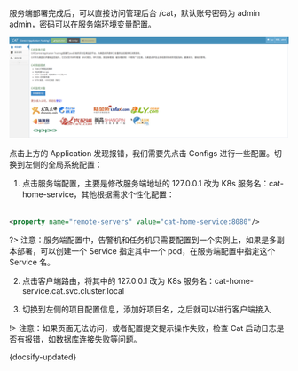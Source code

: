 服务端部署完成后，可以直接访问管理后台 /cat，默认账号密码为 admin admin，密码可以在服务端环境变量配置。

![img](../image/img3.png ':size=80%')

点击上方的 Application 发现报错，我们需要先点击 Configs 进行一些配置。切换到左侧的全局系统配置：

1. 点击服务端配置，主要是修改服务端地址的 127.0.0.1 改为 K8s 服务名：cat-home-service，其他根据需求个性化配置：

```xml

<property name="remote-servers" value="cat-home-service:8080"/>
```

?> 注意：服务端配置中，告警机和任务机只需要配置到一个实例上，如果是多副本部署，可以创建一个 Service 指定其中一个
pod，在服务端配置中指定这个 Service 名。

2. 点击客户端路由，将其中的 127.0.0.1 改为 K8s 服务名：cat-home-service.cat.svc.cluster.local

3. 切换到左侧的项目配置信息，添加好项目名，之后就可以进行客户端接入

!> 注意：如果页面无法访问，或者配置提交提示操作失败，检查 Cat 启动日志是否有报错，如数据库连接失败等问题。

{docsify-updated}